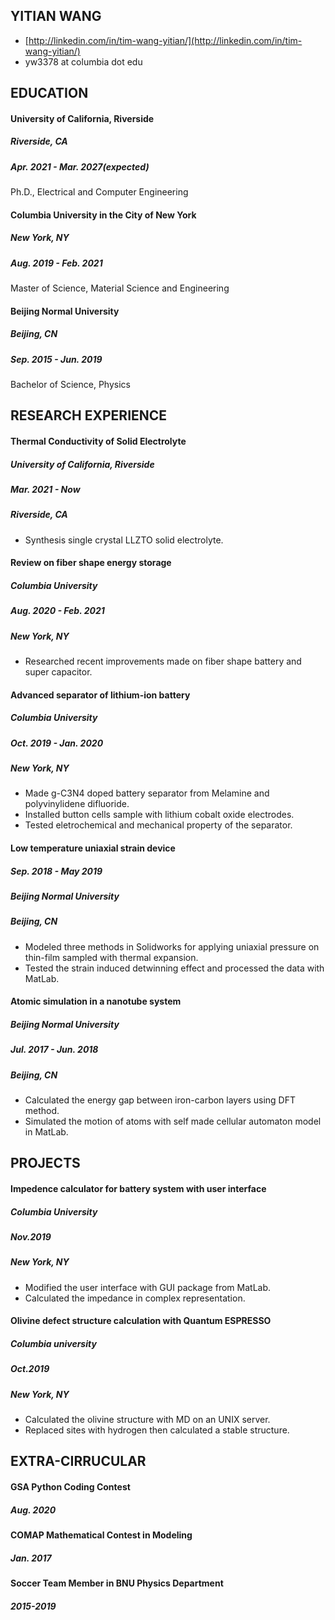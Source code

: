## YITIAN WANG
- [http://linkedin.com/in/tim-wang-yitian/](http://linkedin.com/in/tim-wang-yitian/)
- yw3378 at columbia dot edu

## EDUCATION
#### University of California, Riverside
##### Riverside, CA 
##### Apr. 2021 - Mar. 2027(expected)
Ph.D., Electrical and Computer Engineering

#### Columbia University in the City of New York
##### New York, NY 
##### Aug. 2019 - Feb. 2021
Master of Science, Material Science and Engineering

#### Beijing Normal University
##### Beijing, CN 
##### Sep. 2015 - Jun. 2019
Bachelor of Science, Physics

## RESEARCH EXPERIENCE

#### Thermal Conductivity of Solid Electrolyte
##### University of California, Riverside
##### Mar. 2021 - Now
##### Riverside, CA
* Synthesis single crystal LLZTO solid electrolyte.

#### Review on fiber shape energy storage
##### Columbia University
##### Aug. 2020 - Feb. 2021
##### New York, NY
* Researched recent improvements made on fiber shape battery and super capacitor.

#### Advanced separator of lithium-ion battery 
##### Columbia University
##### Oct. 2019 - Jan. 2020
##### New York, NY
* Made g-C3N4 doped battery separator from Melamine and polyvinylidene difluoride.
* Installed button cells sample with lithium cobalt oxide electrodes.
* Tested eletrochemical and mechanical property of the separator.

#### Low temperature uniaxial strain device 
##### Sep. 2018 - May 2019
##### Beijing Normal University 
##### Beijing, CN
* Modeled three methods in Solidworks for applying uniaxial pressure on thin-film sampled with thermal expansion.
* Tested the strain induced detwinning effect and processed the data with MatLab.

#### Atomic simulation in a nanotube system 
##### Beijing Normal University 
##### Jul. 2017 - Jun. 2018
##### Beijing, CN
* Calculated the energy gap between iron-carbon layers using DFT method.
* Simulated the motion of atoms with self made cellular automaton model in MatLab.

## PROJECTS

#### Impedence calculator for battery system with user interface 
##### Columbia University 
##### Nov.2019
##### New York, NY
* Modified the user interface with GUI package from MatLab.
* Calculated the impedance in complex representation.

#### Olivine defect structure calculation with Quantum ESPRESSO 
##### Columbia university
##### Oct.2019
##### New York, NY
* Calculated the olivine structure with MD on an UNIX server.
* Replaced sites with hydrogen then calculated a stable structure.

## EXTRA-CIRRUCULAR
#### GSA Python Coding Contest 
##### Aug. 2020
#### COMAP Mathematical Contest in Modeling 
##### Jan. 2017
#### Soccer Team Member in BNU Physics Department
##### 2015-2019

